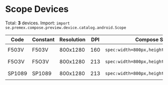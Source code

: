 # Scope Devices

Total: **3** devices. Import: `import se.premex.compose.preview.device.catalog.android.Scope`

| Code | Constant | Resolution | DPI | Compose Spec | Preview Usage |
|------|----------|------------|-----|-------------|---------------|
| F503V | F503V | 800x1280 | 160 | `spec:width=800px,height=1280px,dpi=160` | `@Preview(device = Scope.F503V)` |
| F5O3V | F5O3V | 800x1280 | 213 | `spec:width=800px,height=1280px,dpi=213` | `@Preview(device = Scope.F5O3V)` |
| SP1089 | SP1089 | 800x1280 | 213 | `spec:width=800px,height=1280px,dpi=213` | `@Preview(device = Scope.SP1089)` |

<!-- Generated automatically. Do not edit manually. -->
